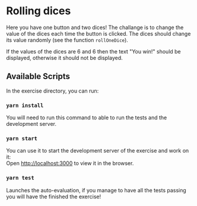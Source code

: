# Rolling dices

Here you have one button and two dices! The challange is to
change the value of the dices each time the button is clicked.
The dices should change its value randomly (see the function 
`rollOneDice`). 

If the values of the dices are 6 and 6 then the text
"You win!" should be displayed, otherwise it should not be displayed.

## Available Scripts

In the exercise directory, you can run:

### `yarn install`
You will need to run this command to able to run the tests and the development server.

### `yarn start`

You can use it to start the development server of the exercise and work on it:<br />
Open [http://localhost:3000](http://localhost:3000) to view it in the browser.


### `yarn test`

Launches the auto-evaluation, if you manage to have all the tests passing you will have the finished the exercise!<br />


